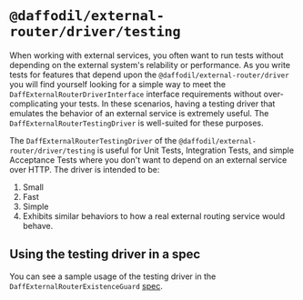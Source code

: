 # `@daffodil/external-router/driver/testing`

When working with external services, you often want to run tests without depending on the external system's relability or performance. As you write tests for features that depend upon the `@daffodil/external-router/driver` you will find yourself looking for a simple way to meet the `DaffExternalRouterDriverInterface` interface requirements without over-complicating your tests. In these scenarios, having a testing driver that emulates the behavior of an external service is extremely useful. The `DaffExternalRouterTestingDriver` is well-suited for these purposes.

The `DaffExternalRouterTestingDriver` of the `@daffodil/external-router/driver/testing` is useful for Unit Tests, Integration Tests, and simple Acceptance Tests where you don't want to depend on an external service over HTTP. The driver is intended to be:

1. Small
2. Fast
3. Simple
4. Exhibits similar behaviors to how a real external routing service would behave.

## Using the testing driver in a spec

You can see a sample usage of the testing driver in the `DaffExternalRouterExistenceGuard` [spec](https://github.com/graycoreio/daffodil/tree/develop/libs/external-router/routing/src/guard/existence.guard.spec.ts).
